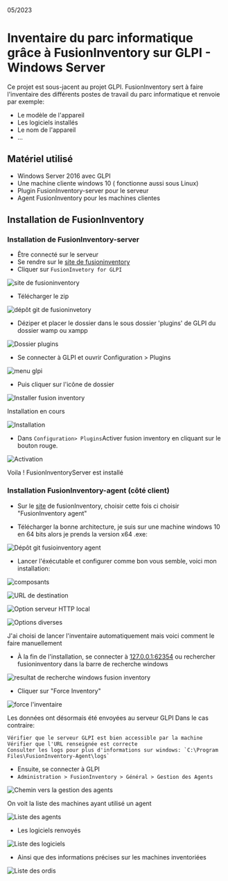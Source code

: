 05/2023

# Inventaire du parc informatique grâce à FusionInventory sur GLPI - Windows Server

Ce projet est sous-jacent au projet GLPI.
FusionInventory sert à faire l'inventaire des différents postes de travail du parc informatique et renvoie par exemple:
- Le modèle de l'appareil
- Les logiciels installés
- Le nom de l'appareil
- ...

## Matériel utilisé

- Windows Server 2016 avec GLPI
- Une machine cliente windows 10 ( fonctionne aussi sous Linux)
- Plugin FusionInventory-server pour le serveur
- Agent FusionInventory pour les machines clientes

## Installation de FusionInventory

### Installation de FusionInventory-server

* Être connecté sur le serveur
* Se rendre sur le [site de fusioninventory](https://fusioninventory.org/)
* Cliquer sur `FusionInvetory for GLPI`

![site de fusioninventory](https://github.com/1Tyron140/doc/raw/main/images/glpi/site-fi.PNG)

* Télécharger le zip

![dépôt git de fusioninvetory](https://github.com/1Tyron140/doc/raw/main/images/glpi/fi-git.PNG)

* Déziper et placer le dossier dans le sous dossier 'plugins' de GLPI du dossier wamp ou xampp

![Dossier plugins](https://github.com/1Tyron140/doc/raw/main/images/glpi/fi-dossier-plugins.PNG)

* Se connecter à GLPI et ouvrir Configuration > Plugins

![menu glpi](https://github.com/1Tyron140/doc/raw/main/images/glpi/glpi_plugins.PNG)

* Puis cliquer sur l'icône de dossier

![Installer fusion inventory](https://github.com/1Tyron140/doc/raw/main/images/glpi/installer_fi.PNG)

Installation en cours

![Installation](https://github.com/1Tyron140/doc/raw/main/images/glpi/fi_installation.PNG)

* Dans `Configuration> Plugins`Activer fusion inventory en cliquant sur le bouton rouge.

![Activation](https://github.com/1Tyron140/doc/raw/main/images/glpi/activer_fi.PNG)

Voila ! FusionInventoryServer est installé

### Installation FusionInventory-agent (côté client)

* Sur le [site](https://fusioninventory.org/) de fusionInventory, choisir cette fois ci choisir "FusionInventory agent" 

* Télécharger la bonne architecture, je suis sur une machine windows 10 en 64 bits alors je prends la version x64 .exe:

![Dépôt git fusioinventory agent](https://github.com/1Tyron140/doc/raw/main/images/glpi/fi-agent-git.PNG)

* Lancer l'éxécutable et configurer comme bon vous semble, voici mon installation:

![composants](https://github.com/1Tyron140/doc/raw/main/images/glpi/fi_agent_composant.PNG)

![URL de destination](https://github.com/1Tyron140/doc/raw/main/images/glpi/fi-agent-destination.PNG)

![Option serveur HTTP local](https://github.com/1Tyron140/doc/raw/main/images/glpi/fi_agent_option-serveur.PNG)

![Options diverses](https://github.com/1Tyron140/doc/raw/main/images/glpi/fi_agent_divers.PNG)

J'ai choisi de lancer l'inventaire automatiquement mais voici comment le faire manuellement

* À la fin de l'installation, se connecter à [127.0.0.1:62354](http://127.0.0.1:62354) ou rechercher fusioninventory dans la barre de recherche windows

![resultat de recherche windows fusion inventory](https://github.com/1Tyron140/doc/raw/main/images/glpi/fi_agent_searchbar.PNG)

* Cliquer sur "Force Inventory"  

![force l'inventaire](https://github.com/1Tyron140/doc/raw/main/images/glpi/fi_agent_forceinventory.PNG)

Les données ont désormais été envoyées au serveur GLPI
Dans le cas contraire:

```
Vérifier que le serveur GLPI est bien accessible par la machine 
Vérifier que l'URL renseignée est correcte
Consulter les logs pour plus d'informations sur windows: `C:\Program Files\FusionInventory-Agent\logs`
```


* Ensuite, se connecter à GLPI
* `Administration > FusionInventory > Général > Gestion des Agents`

![Chemin vers la gestion des agents](https://github.com/1Tyron140/doc/raw/main/images/glpi/fi_gestion-agents.PNG)

On voit la liste des machines ayant utilisé un agent

![Liste des agents](https://github.com/1Tyron140/doc/raw/main/images/glpi/fi_liste-agent.PNG)

* Les logiciels renvoyés

![Liste des logiciels](https://github.com/1Tyron140/doc/raw/main/images/glpi/fi_logiciels.PNG)

* Ainsi que des informations précises sur les machines inventoriées

![Liste des ordis](https://github.com/1Tyron140/doc/raw/main/images/glpi/fi_liste_ordis.PNG)
